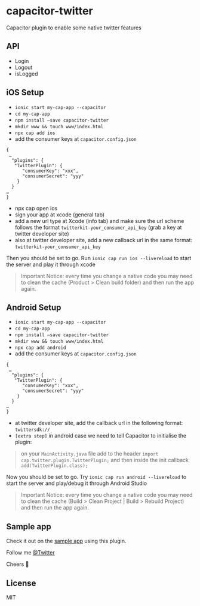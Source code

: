 # capacitor-twitter

Capacitor plugin to enable some native twitter features

## API

- Login
- Logout
- isLogged

## iOS Setup

- `ionic start my-cap-app --capacitor`
- `cd my-cap-app`
- `npm install —save capacitor-twitter`
- `mkdir www && touch www/index.html`
- `npx cap add ios`
- add the consumer keys at `capacitor.config.json`

```
{
 …
  "plugins": {
   "TwitterPlugin": {
      "consumerKey": "xxx",
      "consumerSecret": "yyy"
    }
  }
…
}
```

- npx cap open ios
- sign your app at xcode (general tab)
- add a new url type at Xcode (info tab) and make sure the url scheme follows the format `twitterkit-your_consumer_api_key` (grab a key at twitter developer site)
- also at twitter developer site, add a new callback url in the same format: `twitterkit-your_consumer_api_key`

Then you should be set to go. Run `ionic cap run ios --livereload` to start the server and play it through xcode

> Important Notice: every time you change a native code you may need to clean the cache (Product > Clean build folder) and then run the app again.

## Android Setup

- `ionic start my-cap-app --capacitor`
- `cd my-cap-app`
- `npm install —save capacitor-twitter`
- `mkdir www && touch www/index.html`
- `npx cap add android`
- add the consumer keys at `capacitor.config.json`

```
{
 …
  "plugins": {
   "TwitterPlugin": {
      "consumerKey": "xxx",
      "consumerSecret": "yyy"
    }
  }
…
}
```

- at twitter developer site, add the callback url in the following format: `twittersdk://`
- `[extra step]` in android case we need to tell Capacitor to initialise the plugin:

> on your `MainActivity.java` file add to the header `import cap.twitter.plugin.TwitterPlugin;` and then inside the init callback `add(TwitterPlugin.class);`

Now you should be set to go. Try `ionic cap run android --livereload` to start the server and play/debug it through Android Studio

> Important Notice: every time you change a native code you may need to clean the cache (Build > Clean Project | Build > Rebuild Project) and then run the app again.

## Sample app

Check it out on the [sample app](https://github.com/stewwan/capacitor-twitter-example) using this plugin.

Follow me [@Twitter](https://twitter.com/StewanSilva)

Cheers 🍻

## License

MIT
